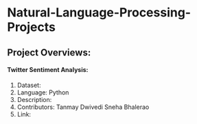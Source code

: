 # Natural-Language-Processing-Projects

## Project Overviews:

#### Twitter Sentiment Analysis:
1. Dataset:
2. Language: Python
3. Description:
4. Contributors:
      Tanmay Dwivedi
      Sneha Bhalerao
5. Link:
   
